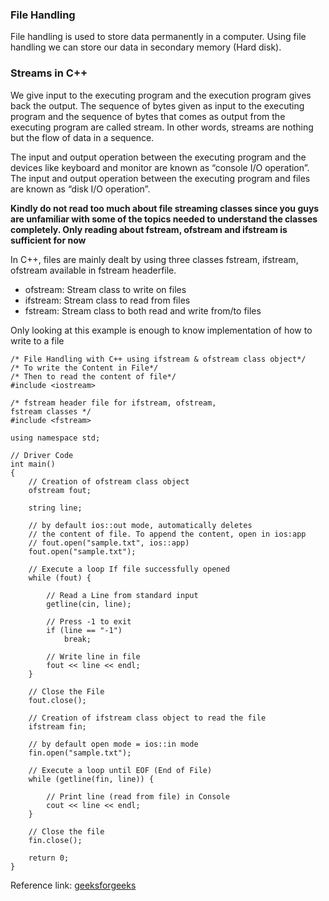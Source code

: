 ### File Handling 
File handling is used to store data permanently in a computer. Using file handling we can store our data in secondary memory (Hard disk).

### Streams in C++
We give input to the executing program and the execution program gives back the output.
The sequence of bytes given as input to the executing program and the sequence of bytes that comes as output from the executing program are called stream. 
In other words, streams are nothing but the flow of data in a sequence.                                        

The input and output operation between the executing program and the devices like keyboard and monitor are known as “console I/O operation”.
The input and output operation between the executing program and files are known as “disk I/O operation”.

**Kindly do not read too much about file streaming classes since you guys are unfamiliar with some of the topics needed to understand the classes completely. 
Only reading about fstream, ofstream and ifstream is sufficient for now**                               

In C++, files are mainly dealt by using three classes fstream, ifstream, ofstream available in fstream headerfile. 
- ofstream: Stream class to write on files 
- ifstream: Stream class to read from files 
- fstream: Stream class to both read and write from/to files

Only looking at this example is enough to know implementation of how to write to a file 
```
/* File Handling with C++ using ifstream & ofstream class object*/
/* To write the Content in File*/
/* Then to read the content of file*/
#include <iostream>

/* fstream header file for ifstream, ofstream,
fstream classes */
#include <fstream>

using namespace std;

// Driver Code
int main()
{
	// Creation of ofstream class object
	ofstream fout;

	string line;

	// by default ios::out mode, automatically deletes
	// the content of file. To append the content, open in ios:app
	// fout.open("sample.txt", ios::app)
	fout.open("sample.txt");

	// Execute a loop If file successfully opened
	while (fout) {

		// Read a Line from standard input
		getline(cin, line);

		// Press -1 to exit
		if (line == "-1")
			break;

		// Write line in file
		fout << line << endl;
	}

	// Close the File
	fout.close();

	// Creation of ifstream class object to read the file
	ifstream fin;

	// by default open mode = ios::in mode
	fin.open("sample.txt");

	// Execute a loop until EOF (End of File)
	while (getline(fin, line)) {
	
		// Print line (read from file) in Console
		cout << line << endl;
	}

	// Close the file
	fin.close();

	return 0;
}
```

Reference link: [geeksforgeeks](https://www.geeksforgeeks.org/file-handling-c-classes/)
